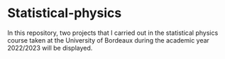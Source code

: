 # Statistical-physics
In this repository, two projects that I carried out in the statistical physics course taken at the University of Bordeaux during the academic year 2022/2023 will be displayed.
